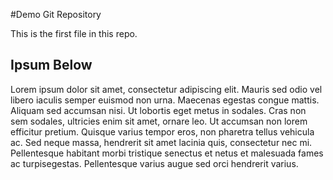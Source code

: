 #Demo Git Repository

This is the first file in this repo.


## Ipsum Below

Lorem ipsum dolor sit amet, consectetur adipiscing elit. Mauris sed odio vel libero iaculis semper euismod non urna. 
Maecenas egestas congue mattis. Aliquam sed accumsan nisi. Ut lobortis eget metus in sodales. Cras non sem sodales, ultricies enim sit amet, ornare leo. 
Ut accumsan non lorem efficitur pretium. Quisque varius tempor eros, non pharetra tellus vehicula ac. Sed neque massa, hendrerit sit amet lacinia quis, consectetur nec mi. Pellentesque habitant morbi tristique senectus et netus et malesuada fames ac turpisegestas. Pellentesque varius augue sed orci hendrerit varius. 